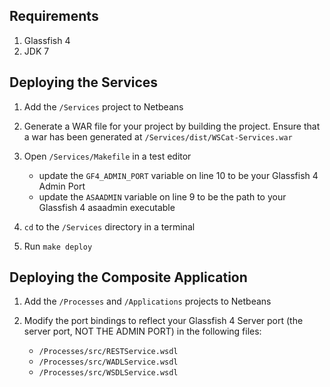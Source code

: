 ## Requirements

1. Glassfish 4
2. JDK 7


## Deploying the Services

1.  Add the `/Services` project to Netbeans

2.  Generate a WAR file for your project by building the project.
    Ensure that a war has been generated at `/Services/dist/WSCat-Services.war`

3.  Open `/Services/Makefile` in a test editor
    - update the `GF4_ADMIN_PORT` variable on line 10 to
        be your Glassfish 4 Admin Port
    - update the `ASAADMIN` variable on line 9 to be
        the path to your Glassfish 4 asaadmin executable

4.  `cd` to the `/Services` directory in a terminal

5.  Run `make deploy`


## Deploying the Composite Application

1.  Add the `/Processes` and `/Applications` projects to Netbeans

2.  Modify the port bindings to reflect your Glassfish 4 Server port
    (the server port, NOT THE ADMIN PORT) in the following files:

      - `/Processes/src/RESTService.wsdl`
      - `/Processes/src/WADLService.wsdl`
      - `/Processes/src/WSDLService.wsdl`

